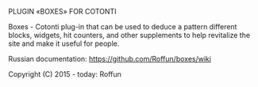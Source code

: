 PLUGIN «BOXES» FOR COTONTI

Boxes - Cotonti plug-in that can be used to deduce a pattern different blocks, widgets, hit counters, and other supplements to help revitalize the site and make it useful for people.

Russian documentation: https://github.com/Roffun/boxes/wiki

Copyright (C) 2015 - today: Roffun
